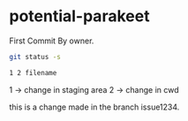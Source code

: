 # potential-parakeet

First Commit By owner.

```bash
git status -s

1 2 filename
```

1 -> change in staging area
2 -> change in cwd

this is a change made in the branch issue1234.
